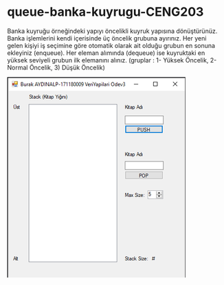 # queue-banka-kuyrugu-CENG203
Banka kuyruğu örneğindeki yapıyı öncelikli kuyruk yapısına dönüştürünüz. Banka işlemlerini kendi içerisinde üç öncelik grubuna ayırınız. Her yeni gelen kişiyi iş seçimine göre otomatik olarak ait olduğu grubun en sonuna ekleyiniz (enqueue). Her    eleman alımında (dequeue) ise kuyruktaki en yüksek seviyeli grubun ilk elemanını alınız. (gruplar : 1- Yüksek Öncelik, 2- Normal Öncelik, 3) Düşük Öncelik)


![](image.png)
